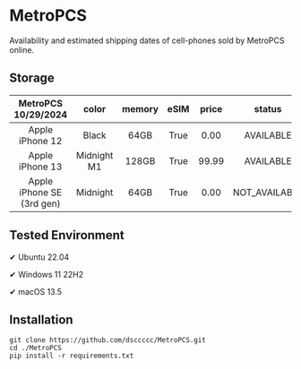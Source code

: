 # MetroPCS
Availability and estimated shipping dates of cell-phones sold by MetroPCS online.
## Storage
|MetroPCS 10/29/2024|color|memory|eSIM|price|status|shipping from|shipping to|
|:--:|:--:|:--:|:--:|:--:|:--:|:--:|:--:|
|Apple iPhone 12|Black|64GB|True|0.00|AVAILABLE|10/28/2024|10/31/2024|
|Apple iPhone 13|Midnight M1|128GB|True|99.99|AVAILABLE|10/28/2024|10/31/2024|
|Apple iPhone SE (3rd gen)|Midnight|64GB|True|0.00|NOT_AVAILABLE|11/04/2024|11/12/2024|

## Tested Environment
✔ Ubuntu 22.04

✔ Windows 11 22H2

✔ macOS 13.5
## Installation
```
git clone https://github.com/dsccccc/MetroPCS.git
cd ./MetroPCS
pip install -r requirements.txt
```
